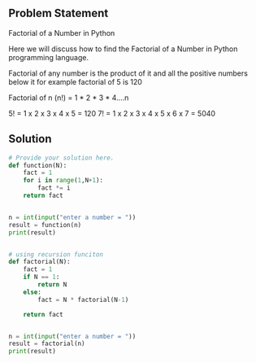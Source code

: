 ## Problem Statement 

Factorial of a Number in Python

Here we will discuss how to find the Factorial of a Number in Python programming language.

Factorial of any number is the product of it and all the positive numbers below it for example factorial of 5 is 120

Factorial of n (n!) = 1 * 2 * 3 * 4....n

5! = 1 x 2 x 3 x 4 x 5 = 120 7! = 1 x 2 x 3 x 4 x 5 x 6 x 7 = 5040

## Solution

```python
# Provide your solution here.
def function(N):
    fact = 1
    for i in range(1,N+1):
        fact *= i
    return fact


n = int(input("enter a number = "))
result = function(n)
print(result)


# using recursion funciton
def factorial(N):
    fact = 1
    if N == 1:
        return N
    else:
        fact = N * factorial(N-1)

    return fact


n = int(input("enter a number = "))
result = factorial(n)
print(result)
